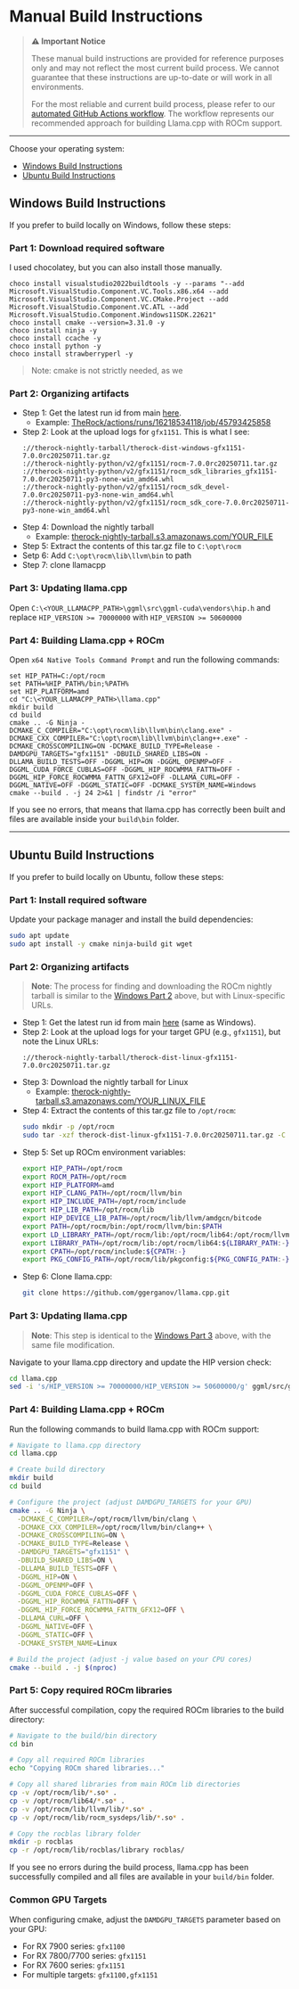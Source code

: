 # Manual Build Instructions

> **⚠️ Important Notice**
> 
> These manual build instructions are provided for reference purposes only and may not reflect the most current build process. We cannot guarantee that these instructions are up-to-date or will work in all environments. 
> 
> For the most reliable and current build process, please refer to our [automated GitHub Actions workflow](../.github/workflows/build-llamacpp-rocm.yml). The workflow represents our recommended approach for building Llama.cpp with ROCm support.

---

Choose your operating system:
- [Windows Build Instructions](#windows-build-instructions)
- [Ubuntu Build Instructions](#ubuntu-build-instructions)

## Windows Build Instructions

If you prefer to build locally on Windows, follow these steps:

### Part 1: Download required software

I used chocolatey, but you can also install those manually.
  ```
  choco install visualstudio2022buildtools -y --params "--add Microsoft.VisualStudio.Component.VC.Tools.x86.x64 --add Microsoft.VisualStudio.Component.VC.CMake.Project --add Microsoft.VisualStudio.Component.VC.ATL --add Microsoft.VisualStudio.Component.Windows11SDK.22621"
  choco install cmake --version=3.31.0 -y
  choco install ninja -y
  choco install ccache -y
  choco install python -y
  choco install strawberryperl -y
  ```
> Note: cmake is not strictly needed, as we 

### Part 2: Organizing artifacts
* Step 1: Get the latest run id from main [here](https://github.com/ROCm/TheRock/actions/workflows/release_windows_packages.yml).
  * Example: [TheRock/actions/runs/16218534118/job/45793425858](https://github.com/ROCm/TheRock/actions/runs/16218534118/job/45793425858)
* Step 2:
Look at the upload logs for `gfx1151`. This is what I see:
  ```
  ://therock-nightly-tarball/therock-dist-windows-gfx1151-7.0.0rc20250711.tar.gz
  ://therock-nightly-python/v2/gfx1151/rocm-7.0.0rc20250711.tar.gz
  ://therock-nightly-python/v2/gfx1151/rocm_sdk_libraries_gfx1151-7.0.0rc20250711-py3-none-win_amd64.whl
  ://therock-nightly-python/v2/gfx1151/rocm_sdk_devel-7.0.0rc20250711-py3-none-win_amd64.whl
  ://therock-nightly-python/v2/gfx1151/rocm_sdk_core-7.0.0rc20250711-py3-none-win_amd64.whl
  ```
* Step 4: Download the nightly tarball 
  * Example: [therock-nightly-tarball.s3.amazonaws.com/YOUR_FILE](https://therock-nightly-tarball.s3.amazonaws.com/therock-dist-windows-gfx1151-7.0.0rc20250711.tar.gz)
* Step 5: Extract the contents of this tar.gz file to `C:\opt\rocm`
* Setp 6: Add `C:\opt\rocm\lib\llvm\bin` to path
* Step 7: clone llamacpp

### Part 3: Updating llama.cpp

Open `C:\<YOUR_LLAMACPP_PATH>\ggml\src\ggml-cuda\vendors\hip.h` and replace `HIP_VERSION >= 70000000` with `HIP_VERSION >= 50600000`

### Part 4: Building Llama.cpp + ROCm

Open `x64 Native Tools Command Prompt` and run the following commands:

```
set HIP_PATH=C:/opt/rocm
set PATH=%HIP_PATH%/bin;%PATH%
set HIP_PLATFORM=amd
cd "C:\<YOUR_LLAMACPP_PATH>\llama.cpp"
mkdir build
cd build
cmake .. -G Ninja -DCMAKE_C_COMPILER="C:\opt\rocm\lib\llvm\bin\clang.exe" -DCMAKE_CXX_COMPILER="C:\opt\rocm\lib\llvm\bin\clang++.exe" -DCMAKE_CROSSCOMPILING=ON -DCMAKE_BUILD_TYPE=Release -DAMDGPU_TARGETS="gfx1151" -DBUILD_SHARED_LIBS=ON -DLLAMA_BUILD_TESTS=OFF -DGGML_HIP=ON -DGGML_OPENMP=OFF -DGGML_CUDA_FORCE_CUBLAS=OFF -DGGML_HIP_ROCWMMA_FATTN=OFF -DGGML_HIP_FORCE_ROCWMMA_FATTN_GFX12=OFF -DLLAMA_CURL=OFF -DGGML_NATIVE=OFF -DGGML_STATIC=OFF -DCMAKE_SYSTEM_NAME=Windows
cmake --build . -j 24 2>&1 | findstr /i "error"
```

If you see no errors, that means that llama.cpp has correctly been built and files are available inside your `build\bin` folder. 

---

## Ubuntu Build Instructions

If you prefer to build locally on Ubuntu, follow these steps:

### Part 1: Install required software

Update your package manager and install the build dependencies:
```bash
sudo apt update
sudo apt install -y cmake ninja-build git wget
```

### Part 2: Organizing artifacts

> **Note**: The process for finding and downloading the ROCm nightly tarball is similar to the [Windows Part 2](#part-2-organizing-artifacts) above, but with Linux-specific URLs.

* Step 1: Get the latest run id from main [here](https://github.com/ROCm/TheRock/actions/workflows/release_windows_packages.yml) (same as Windows).
* Step 2: Look at the upload logs for your target GPU (e.g., `gfx1151`), but note the Linux URLs:
  ```
  ://therock-nightly-tarball/therock-dist-linux-gfx1151-7.0.0rc20250711.tar.gz
  ```
* Step 3: Download the nightly tarball for Linux
  * Example: [therock-nightly-tarball.s3.amazonaws.com/YOUR_LINUX_FILE](https://therock-nightly-tarball.s3.amazonaws.com/therock-dist-linux-gfx1151-7.0.0rc20250711.tar.gz)
* Step 4: Extract the contents of this tar.gz file to `/opt/rocm`:
  ```bash
  sudo mkdir -p /opt/rocm
  sudo tar -xzf therock-dist-linux-gfx1151-7.0.0rc20250711.tar.gz -C /opt/rocm --strip-components=1
  ```
* Step 5: Set up ROCm environment variables:
  ```bash
  export HIP_PATH=/opt/rocm
  export ROCM_PATH=/opt/rocm
  export HIP_PLATFORM=amd
  export HIP_CLANG_PATH=/opt/rocm/llvm/bin
  export HIP_INCLUDE_PATH=/opt/rocm/include
  export HIP_LIB_PATH=/opt/rocm/lib
  export HIP_DEVICE_LIB_PATH=/opt/rocm/lib/llvm/amdgcn/bitcode
  export PATH=/opt/rocm/bin:/opt/rocm/llvm/bin:$PATH
  export LD_LIBRARY_PATH=/opt/rocm/lib:/opt/rocm/lib64:/opt/rocm/llvm/lib:${LD_LIBRARY_PATH:-}
  export LIBRARY_PATH=/opt/rocm/lib:/opt/rocm/lib64:${LIBRARY_PATH:-}
  export CPATH=/opt/rocm/include:${CPATH:-}
  export PKG_CONFIG_PATH=/opt/rocm/lib/pkgconfig:${PKG_CONFIG_PATH:-}
  ```
* Step 6: Clone llama.cpp:
  ```bash
  git clone https://github.com/ggerganov/llama.cpp.git
  ```

### Part 3: Updating llama.cpp

> **Note**: This step is identical to the [Windows Part 3](#part-3-updating-llamacpp) above, with the same file modification.

Navigate to your llama.cpp directory and update the HIP version check:
```bash
cd llama.cpp
sed -i 's/HIP_VERSION >= 70000000/HIP_VERSION >= 50600000/g' ggml/src/ggml-cuda/vendors/hip.h
```

### Part 4: Building Llama.cpp + ROCm

Run the following commands to build llama.cpp with ROCm support:

```bash
# Navigate to llama.cpp directory
cd llama.cpp

# Create build directory
mkdir build
cd build

# Configure the project (adjust DAMDGPU_TARGETS for your GPU)
cmake .. -G Ninja \
  -DCMAKE_C_COMPILER=/opt/rocm/llvm/bin/clang \
  -DCMAKE_CXX_COMPILER=/opt/rocm/llvm/bin/clang++ \
  -DCMAKE_CROSSCOMPILING=ON \
  -DCMAKE_BUILD_TYPE=Release \
  -DAMDGPU_TARGETS="gfx1151" \
  -DBUILD_SHARED_LIBS=ON \
  -DLLAMA_BUILD_TESTS=OFF \
  -DGGML_HIP=ON \
  -DGGML_OPENMP=OFF \
  -DGGML_CUDA_FORCE_CUBLAS=OFF \
  -DGGML_HIP_ROCWMMA_FATTN=OFF \
  -DGGML_HIP_FORCE_ROCWMMA_FATTN_GFX12=OFF \
  -DLLAMA_CURL=OFF \
  -DGGML_NATIVE=OFF \
  -DGGML_STATIC=OFF \
  -DCMAKE_SYSTEM_NAME=Linux

# Build the project (adjust -j value based on your CPU cores)
cmake --build . -j $(nproc)
```

### Part 5: Copy required ROCm libraries

After successful compilation, copy the required ROCm libraries to the build directory:

```bash
# Navigate to the build/bin directory
cd bin

# Copy all required ROCm libraries
echo "Copying ROCm shared libraries..."

# Copy all shared libraries from main ROCm lib directories
cp -v /opt/rocm/lib/*.so* .
cp -v /opt/rocm/lib64/*.so* .
cp -v /opt/rocm/lib/llvm/lib/*.so* .
cp -v /opt/rocm/lib/rocm_sysdeps/lib/*.so* .

# Copy the rocblas library folder
mkdir -p rocblas
cp -r /opt/rocm/lib/rocblas/library rocblas/
```

If you see no errors during the build process, llama.cpp has been successfully compiled and all files are available in your `build/bin` folder.

### Common GPU Targets

When configuring cmake, adjust the `DAMDGPU_TARGETS` parameter based on your GPU:
- For RX 7900 series: `gfx1100`
- For RX 7800/7700 series: `gfx1151` 
- For RX 7600 series: `gfx1151`
- For multiple targets: `gfx1100,gfx1151`
